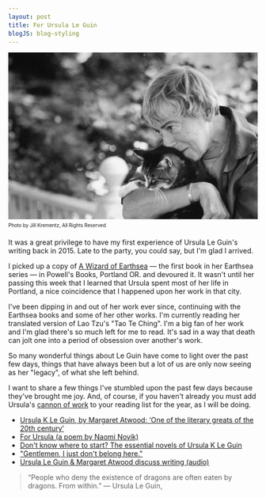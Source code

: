 ```yaml
---
layout: post
title: For Ursula Le Guin
blogJS: blog-styling
---
```


![Source: ](/uploads/le-guin/ursula-le-guin.jpg)
<sub><sup>Photo by Jill Krementz, All Rights Reserved</sup></sub>

It was a great privilege to have my first experience of Ursula Le Guin's writing back in 2015. Late to the party, you could say, but I'm glad I arrived.

I picked up a copy of [A Wizard of Earthsea](https://www.goodreads.com/book/show/13642.A_Wizard_of_Earthsea?ac=1&from_search=true) — the first book in her Earthsea series — in Powell's Books, Portland OR. and devoured it. It wasn't until her passing this week that I learned that Ursula spent most of her life in Portland, a nice coincidence that I happened upon her work in that city.

I've been dipping in and out of her work ever since, continuing with the Earthsea books and some of her other works. I'm currently reading her translated version of Lao Tzu's "Tao Te Ching". I'm a big fan of her work and I'm glad there's so much left for me to read. It's sad in a way that death can jolt one into a period of obsession over another's work.

So many wonderful things about Le Guin have come to light over the past few days, things that have always been but a lot of us are only now seeing as her "legacy", of what she left behind.

I want to share a few things I've stumbled upon the past few days because they've brought me joy. And, of course, if you haven't already you must add Ursula's [cannon of work](https://www.goodreads.com/author/show/874602.Ursula_K_Le_Guin?from_search=true) to your reading list for the year, as I will be doing.

- [Ursula K Le Guin, by Margaret Atwood: ‘One of the literary greats of the 20th century’](https://www.theguardian.com/books/2018/jan/24/ursula-k-le-guin-margaret-atwood-tribute)
- [For Ursula (a poem by Naomi Novik)](https://www.nytimes.com/2018/01/24/books/review/for-ursula-le-guin-poem-naomi-novik.html)
- [Don't know where to start? The essential novels of Ursula K Le Guin](https://www.theguardian.com/books/booksblog/2018/jan/24/essential-novels-ursula-k-le-guin)
- ["Gentlemen, I just don't belong here."](https://twitter.com/KarenAbbott/status/955946917862703104)
- [Ursula Le Guin & Margaret Atwood discuss writing (audio)](https://literary-arts.org/archive/ursula-le-guin-margaret-atwood-rebroadcast/)


> “People who deny the existence of dragons are often eaten by dragons. From within.” — Ursula Le Guin, 